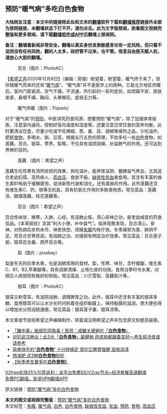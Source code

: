  <h2>预防“暖气病”多吃白色食物</h2> <p class="notice"><b>大陆网友注意：本文中的链接除此处和文末的<a href="https://github.com/bannedbook/fanqiang" >翻墙</a>软件下载和<a href="https://github.com/killgcd/justmysocks/blob/master/README.md">翻墙推荐</a>链接外全部为禁网链接，未翻墙状态下打不开，请勿点击。此为文字版禁闻，欲看图文视频完整版和更多禁闻，请下载<a href="https://github.com/bannedbook/fanqiang">翻墙软件或APP</a>后翻墙上禁闻网。</p><p>备注：翻墙看新闻非常安全，翻墙以真实身份发表敏感言论有一定风险，但只看不说则没有任何风险，翻的人太多，政府管不过来，也不管。信息自由是天赋人权，请放心大胆的翻墙。</b></p>  <div class="entry"> <figure><figcaption>百合（图片：PhotoAC）</figcaption></figure> <p>【<span class='wp_keywordlink_affiliate'><a href="https://www.soundofhope.org" title="希望之声" target="_blank">希望之声</a></span>2020年12月8日】（编辑：郭强）盼望着，盼望着，暖气终于来了，但伴随暖气而来的还有“<a href="https://www.bannedbook.org/bnews/tag/%e6%9a%96%e6%b0%94%e7%97%85/" class="st_tag internal_tag" rel="tag" title="标签 暖气病 下的日志">暖气病</a>”。“暖气病”并不是医学上的病种。它是北方地区供暖后，室内门窗紧闭，空气干燥，不流通，所引起的一系列症状，如烦躁不安、皮肤发紧、鼻咽干燥、胸闷、头晕眼花、虚弱无力等。</p> <figure><figcaption>暖气供暖（图片：Piqsels）</figcaption></figure> <p>对于“暖气病”的<a href="https://www.bannedbook.org/bnews/tag/%E9%A2%84%E9%98%B2/" class="st_tag internal_tag" rel="tag" title="标签 预防 下的日志">预防</a>，中医讲究药食同源，想要预防“暖气病”，除了加强体育锻炼，注意室内通风，控制好室内温度和湿度等，还要注意日常饮食的营养均衡。此时要清淡饮食，尽量少吃或不吃辣椒、葱、姜、蒜、胡椒等燥热之品，少吃油炸、肥腻<a href="https://www.bannedbook.org/bnews/tag/%e9%a3%9f%e7%89%a9/" class="st_tag internal_tag" rel="tag" title="标签 食物 下的日志">食物</a>，多喝水、粥、豆浆。根据五行五色的原理，不妨多吃一些<a href="https://www.bannedbook.org/bnews/tag/%E7%99%BD%E8%89%B2/" class="st_tag internal_tag" rel="tag" title="标签 白色 下的日志">白色</a>食物，如莲藕、百合、银耳、荸荠、梨等。不仅具有滋阴润燥、补益肺气的作用，还可达到养肺的目的。</p>  <figure><figcaption>莲藕 （图片：希望之声）</figcaption></figure> <p>莲藕生吃性寒有清热除烦的效果，熟吃温补，能养胃滋阴、健脾益气养血，尤其适合老幼妇孺、高热病人、<a href="https://www.bannedbook.org/bnews/tag/%e9%ab%98%e8%a1%80%e5%8e%8b/" class="st_tag internal_tag" rel="tag" title="标签 高血压 下的日志">高血压</a>、食欲不振、<a href="https://www.bannedbook.org/bnews/tag/%e7%bc%ba%e9%93%81%e6%80%a7%e8%b4%ab%e8%a1%80/" class="st_tag internal_tag" rel="tag" title="标签 缺铁性贫血 下的日志">缺铁性贫血</a>者食用。其含有丰富的维生素B1有助于缓解疲劳、促进新陈代谢和消化，还有美肤的作用。此外莲藕还含有维生素C、钙、铁等无机盐，具有抗氧化作用的多酚类物质。常见菜品：莲藕汤、醋熘莲藕、桂花莲藕等。</p> <figure><figcaption>百合（图片：希望之声）</figcaption></figure> <p>百合性味甘、微寒，入肺、心经，有润肺止咳，清心安神之功，是老幼咸宜的药食佳品。《本草纲目》言其“利大小便，补中益气”。临床观察发现，百合清心、安神，对热病后余热未尽、神思恍惚、烦躁<a href="https://www.bannedbook.org/bnews/tag/%e5%a4%b1%e7%9c%a0/" class="st_tag internal_tag" rel="tag" title="标签 失眠 下的日志">失眠</a>均有疗效。冬季燥邪为患、肺阴不足，而百合甘寒质润，有润肺之功、对燥邪有明显治疗效果。常见菜品：百合莲子粥、银耳百合羹、西芹百合等。</p>  <figure><figcaption>梨（图片：pixabay）</figcaption></figure> <p>梨是冬天的应季水果，也是润肺常用的食材。梨，性寒、味甘，含柠檬酸，维生素C、B1、B2,苹果酸等。具有润肺清燥、止咳化痰的功效。食用当季时令水果，对顺应人体阴阳有极好的帮助。常见菜品：川贝雪梨、莲藕梨汁等。</p> <figure><figcaption>银耳（图片：PhotoAC）</figcaption></figure> <p>银耳又称雪耳，有滋阴润肺、调理脾胃之功，此外，银耳中还含有丰富的银耳多糖，食用银耳可以让水分长时间附着在组织黏膜上，保持黏膜的滋润，使大便也得以增加水分而润肠通便。常见菜品：银耳莲子羹、银耳汤等。</p>  <p>本文章或节目经希望之声编辑制作，转载请注明希望之声并包含原文标题及链接。</p> <ul class='op-related-articles' title='相关阅读'> <li><a href='https://www.bannedbook.org/bnews/health/20200509/1325423.html' target='_blank'>「醣中毒」脑部形同吸毒！医师：戒醣关键避吃「<b>白色食物</b>」</a></li> <li><a href='https://www.bannedbook.org/bnews/health/20200210/1274318.html' target='_blank'>对抗武汉肺炎！此3大「<b>白色食物</b>」最健肺 连皮肤都跟着变好～养生炖汤食谱请参考</a></li> <li><a href='https://www.bannedbook.org/bnews/funmedia/20160412/522745.html' target='_blank'>简单快手的“<b>白色食物</b>” 十分钟搞定 常吃它脾胃强健 皮肤润泽</a></li> <li><a href='https://www.bannedbook.org/bnews/health/20150903/445509.html' target='_blank'>想减肥 这3种<b>白色食物</b>别吃</a></li> <li><a href='https://www.bannedbook.org/bnews/health/20141018/315975.html' target='_blank'>【秋季养生要多吃<b>白色食物</b>】</a></li> </ul> <p class="texttj"> <a href="https://github.com/bannedbook/fanqiang/wiki/V2ray%E6%9C%BA%E5%9C%BA" target="_blank">V2free机场25%引荐返利：全平台免费SS/V2ray节点+经济套餐高速翻墙</a><br/> <a href="https://github.com/bannedbook/fanqiang/wiki/%E7%A6%81%E9%97%BB%E7%BD%91%E5%AE%89%E5%8D%93%E7%BF%BB%E5%A2%99%E6%96%B0%E9%97%BBAPP" target="_blank">免费PC翻墙、安卓VPN翻墙APP</a></p><p>原文链接：<a class="src_link"  href="https://www.soundofhope.org/post/446752" target="_blank">预防“暖气病”多吃白色食物</a></p> <a name='sharetosocial'></a>       <div><b>本文的图文或视频完整版</b>：<a href='https://www.bannedbook.org/bnews/comments/20201209/1444439.html'>预防“暖气病”多吃白色食物</a></div>  </div><!--END ENTRY--> <div class="postfooter"> <div>本文标签：<a href="https://www.bannedbook.org/bnews/tag/%e5%a4%b1%e7%9c%a0/" rel="tag">失眠</a>, <a href="https://www.bannedbook.org/bnews/tag/%e6%9a%96%e6%b0%94%e7%97%85/" rel="tag">暖气病</a>, <a href="https://www.bannedbook.org/bnews/tag/%E7%99%BD%E8%89%B2/" rel="tag">白色</a>, <a href="https://www.bannedbook.org/bnews/tag/%E7%99%BD%E8%89%B2%E9%A3%9F%E7%89%A9/" rel="tag">白色食物</a>, <a href="https://www.bannedbook.org/bnews/tag/%e7%bc%ba%e9%93%81%e6%80%a7%e8%b4%ab%e8%a1%80/" rel="tag">缺铁性贫血</a>, <a href="https://www.bannedbook.org/bnews/tag/%E8%B4%AB%E8%A1%80/" rel="tag">贫血</a>, <a href="https://www.bannedbook.org/bnews/tag/%E9%A2%84%E9%98%B2/" rel="tag">预防</a>, <a href="https://www.bannedbook.org/bnews/tag/%e9%a3%9f%e7%89%a9/" rel="tag">食物</a>, <a href="https://www.bannedbook.org/bnews/tag/%e9%ab%98%e8%a1%80%e5%8e%8b/" rel="tag">高血压</a></div>  </div><!--END POSTFOOTER--> 